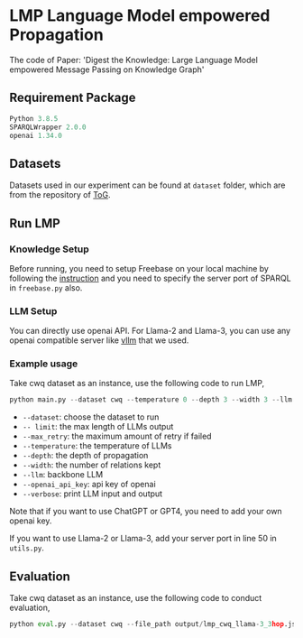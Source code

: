 
# LMP Language Model empowered Propagation

The code of Paper: 'Digest the Knowledge: Large Language Model empowered Message Passing on Knowledge Graph'

## Requirement Package

```python
Python 3.8.5 
SPARQLWrapper 2.0.0 
openai 1.34.0
```

## Datasets

Datasets used in our experiment can be found at ```dataset``` folder, which are from the repository of [ToG](https://github.com/IDEA-FinAI/ToG/tree/main/data).

## Run LMP

### Knowledge Setup

Before running, you need to setup Freebase on your local machine by following the [instruction](https://github.com/IDEA-FinAI/ToG/tree/main/Freebase) and you need to specify the server port of SPARQL in ```freebase.py``` also.

### LLM Setup

You can directly use openai API. For Llama-2 and Llama-3, you can use any openai compatible server like [vllm](https://docs.vllm.ai/en/latest/serving/openai_compatible_server.html) that we used.

### Example usage

Take cwq dataset as an instance, use the following code to run LMP,

``` python
python main.py --dataset cwq --temperature 0 --depth 3 --width 3 --llm llama-3
```

* `--dataset`: choose the dataset to run
* `-- limit`: the max length of LLMs output
* `--max_retry`: the maximum amount of retry if failed
* `--temperature`: the temperature of LLMs
* `--depth`: the depth of propagation
* `--width`: the number of relations kept
* `--llm`: backbone LLM
* `--openai_api_key`: api key of openai
* `--verbose`: print LLM input and output

 Note that if you want to use ChatGPT or GPT4, you need to add your own openai key.

 If you want to use Llama-2 or Llama-3, add your server port in line 50 in ```utils.py```.

## Evaluation

Take cwq dataset as an instance, use the following code to conduct evaluation,

``` python
python eval.py --dataset cwq --file_path output/lmp_cwq_llama-3_3hop.json
```
